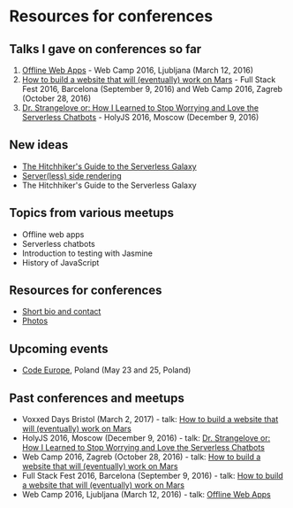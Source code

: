 # Resources for conferences

## Talks I gave on conferences so far

1. [Offline Web Apps](talks/offline-web-apps) - Web Camp 2016, Ljubljana (March 12, 2016)
2. [How to build a website that will (eventually) work on Mars](talks/how-to-build-a-website-that-will-eventually-work-on-mars) - Full Stack Fest 2016, Barcelona (September 9, 2016) and Web Camp 2016, Zagreb (October 28, 2016)
3. [Dr. Strangelove or: How I Learned to Stop Worrying and Love the Serverless Chatbots](talks/dr-strangelove-or-how-i-learned-to-stop-worrying-and-love-the-serverless-chatbots) - HolyJS 2016, Moscow (December 9, 2016)

## New ideas

- [The Hitchhiker's Guide to the Serverless Galaxy](https://www.papercall.io/speakers/slobodan/speaker_talks/23383-the-hitchhiker-s-guide-to-the-serverless-galaxy)
- [Server(less) side rendering](https://www.papercall.io/speakers/slobodan/speaker_talks/14684-server-less-side-rendering)
- The Hitchhiker's Guide to the Serverless Galaxy

## Topics from various meetups

- Offline web apps
- Serverless chatbots
- Introduction to testing with Jasmine
- History of JavaScript

## Resources for conferences

- [Short bio and contact](about/README.md)
- [Photos](about/photos)

## Upcoming events

- [Code Europe](https://www.codeeurope.pl/en), Poland (May 23 and 25, Poland)

## Past conferences and meetups

- Voxxed Days Bristol (March 2, 2017) - talk: [How to build a website that will (eventually) work on Mars](https://voxxeddays.com/bristol/2017/01/31/how-to-build-a-website-that-will-eventually-work-on-mars/)
- HolyJS 2016, Moscow (December 9, 2016) - talk: [Dr. Strangelove or: How I Learned to Stop Worrying and Love the Serverless Chatbots](talks/dr-strangelove-or-how-i-learned-to-stop-worrying-and-love-the-serverless-chatbots) 
- Web Camp 2016, Zagreb (October 28, 2016) - talk: [How to build a website that will (eventually) work on Mars](talks/how-to-build-a-website-that-will-eventually-work-on-mars)
- Full Stack Fest 2016, Barcelona (September 9, 2016) - talk: [How to build a website that will (eventually) work on Mars](talks/how-to-build-a-website-that-will-eventually-work-on-mars)
- Web Camp 2016, Ljubljana (March 12, 2016) - talk: [Offline Web Apps](talks/offline-web-apps)

